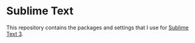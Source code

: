 # Sublime Text

This repository contains the packages and settings that I use for [Sublime Text 3](https://www.sublimetext.com/3).
